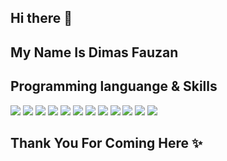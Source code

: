 
## Hi there 👋

## My Name Is Dimas Fauzan

<!-- - My portofolio website [My Portofolio]() -->

## Programming languange & Skills
<span>
<img src="https://img.shields.io/badge/figma-%23F24E1E.svg?&style=for-the-badge&logo=figma&logoColor=white" />
<img src="https://img.shields.io/badge/html5-%23E34F26.svg?&style=for-the-badge&logo=html5&logoColor=white" />
<img src="https://img.shields.io/badge/css3-%231572B6.svg?&style=for-the-badge&logo=css3&logoColor=white" />
<img src="https://img.shields.io/badge/javascript-%23F7DF1E.svg?&style=for-the-badge&logo=javascript&logoColor=black" />
<img src="https://img.shields.io/badge/jquery-%230769AD.svg?&style=for-the-badge&logo=jquery&logoColor=white" />
<img src="https://img.shields.io/badge/tailwind%20css-%2338B2AC.svg?&style=for-the-badge&logo=tailwind%20css&logoColor=white" />
<img src="https://img.shields.io/badge/bootstrap-%237952B3.svg?&style=for-the-badge&logo=bootstrap&logoColor=white" />
<img src="https://img.shields.io/badge/java-%23007396.svg?&style=for-the-badge&logo=java&logoColor=white" />
<img src="https://img.shields.io/badge/php-%23777BB4.svg?&style=for-the-badge&logo=php&logoColor=white" />
<img src="https://img.shields.io/badge/mysql-%234479A1.svg?&style=for-the-badge&logo=mysql&logoColor=white" />
<img src="https://img.shields.io/badge/codeigniter-%23EF4223.svg?&style=for-the-badge&logo=codeigniter&logoColor=white" />
<!--<img src="https://img.shields.io/badge/laravel-%23FF2D20.svg?&style=for-the-badge&logo=laravel&logoColor=white" />-->
<!--<img src="https://img.shields.io/badge/node.js%20-%2343853D.svg?&style=for-the-badge&logo=node.js&logoColor=white"/>-->
<!--<img src="https://img.shields.io/badge/express.js%20-%23404d59.svg?&style=for-the-badge"/> -->
<!--<img src ="https://img.shields.io/badge/postgres-%23316192.svg?&style=for-the-badge&logo=postgresql&logoColor=white"/>-->
<img src="https://img.shields.io/badge/react%20-%2320232a.svg?&style=for-the-badge&logo=react&logoColor=%2361DAFB"/>
</span>

## Thank You For Coming Here ✨

<!--
**raviKanaeru/raviKanaeru** is a ✨ _special_ ✨ repository because its `README.md` (this file) appears on your GitHub profile.

Here are some ideas to get you started:

- 🔭 I’m currently working on ...
- 🌱 I’m currently learning ...
- 👯 I’m looking to collaborate on ...
- 🤔 I’m looking for help with ...
- 💬 Ask me about ...
- 📫 How to reach me: ...
- 😄 Pronouns: ...
- ⚡ Fun fact: ...
-->
